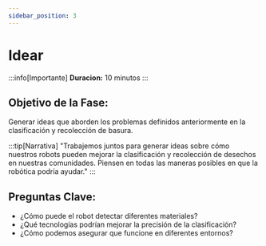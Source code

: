 ```yaml
---
sidebar_position: 3
---
```


# Idear

:::info[Importante]
**Duracion:** 10 minutos
:::

## Objetivo de la Fase:
Generar ideas que aborden los problemas definidos anteriormente en la clasificación y recolección de basura.

:::tip[Narrativa]
"Trabajemos juntos para generar ideas sobre cómo nuestros robots pueden mejorar la clasificación y recolección de desechos en nuestras comunidades. Piensen en todas las maneras posibles en que la robótica podría ayudar."
:::

## Preguntas Clave:
- ¿Cómo puede el robot detectar diferentes materiales?
- ¿Qué tecnologías podrían mejorar la precisión de la clasificación?
- ¿Cómo podemos asegurar que funcione en diferentes entornos?
